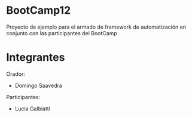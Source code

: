 # BootCamp12
Proyecto de ejemplo para el armado de framework de automatización en conjunto con las participantes del BootCamp



# Integrantes
Orador: 
* Domingo Saavedra

Participantes:
* Lucia Galbiatti 


